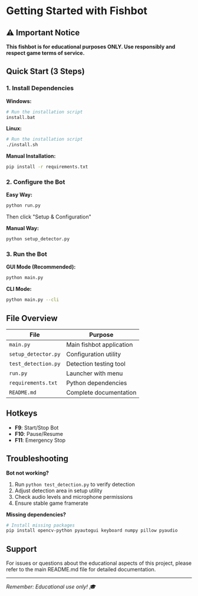 # Getting Started with Fishbot

## ⚠️ Important Notice
**This fishbot is for educational purposes ONLY. Use responsibly and respect game terms of service.**

## Quick Start (3 Steps)

### 1. Install Dependencies

**Windows:**
```bash
# Run the installation script
install.bat
```

**Linux:**
```bash
# Run the installation script
./install.sh
```

**Manual Installation:**
```bash
pip install -r requirements.txt
```

### 2. Configure the Bot

**Easy Way:**
```bash
python run.py
```
Then click "Setup & Configuration"

**Manual Way:**
```bash
python setup_detector.py
```

### 3. Run the Bot

**GUI Mode (Recommended):**
```bash
python main.py
```

**CLI Mode:**
```bash
python main.py --cli
```

## File Overview

| File | Purpose |
|------|---------|
| `main.py` | Main fishbot application |
| `setup_detector.py` | Configuration utility |
| `test_detection.py` | Detection testing tool |
| `run.py` | Launcher with menu |
| `requirements.txt` | Python dependencies |
| `README.md` | Complete documentation |

## Hotkeys

- **F9**: Start/Stop Bot
- **F10**: Pause/Resume
- **F11**: Emergency Stop

## Troubleshooting

**Bot not working?**
1. Run `python test_detection.py` to verify detection
2. Adjust detection area in setup utility
3. Check audio levels and microphone permissions
4. Ensure stable game framerate

**Missing dependencies?**
```bash
# Install missing packages
pip install opencv-python pyautogui keyboard numpy pillow pyaudio
```

## Support

For issues or questions about the educational aspects of this project, please refer to the main README.md file for detailed documentation.

---
*Remember: Educational use only! 🎓*